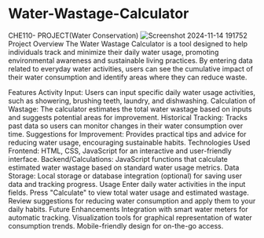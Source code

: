 # Water-Wastage-Calculator
CHE110- PROJECT(Water Conservation)
![Screenshot 2024-11-14 191752](https://github.com/user-attachments/assets/47430d57-c5af-47e4-b032-07a9b823264b)
Project Overview
The Water Wastage Calculator is a tool designed to help individuals track and minimize their daily water usage, promoting environmental awareness and sustainable living practices. By entering data related to everyday water activities, users can see the cumulative impact of their water consumption and identify areas where they can reduce waste.

Features
Activity Input: Users can input specific daily water usage activities, such as showering, brushing teeth, laundry, and dishwashing.
Calculation of Wastage: The calculator estimates the total water wastage based on inputs and suggests potential areas for improvement.
Historical Tracking: Tracks past data so users can monitor changes in their water consumption over time.
Suggestions for Improvement: Provides practical tips and advice for reducing water usage, encouraging sustainable habits.
Technologies Used
Frontend: HTML, CSS, JavaScript for an interactive and user-friendly interface.
Backend/Calculations: JavaScript functions that calculate estimated water wastage based on standard water usage metrics.
Data Storage: Local storage or database integration (optional) for saving user data and tracking progress.
Usage
Enter daily water activities in the input fields.
Press "Calculate" to view total water usage and estimated wastage.
Review suggestions for reducing water consumption and apply them to your daily habits.
Future Enhancements 
Integration with smart water meters for automatic tracking.
Visualization tools for graphical representation of water consumption trends.
Mobile-friendly design for on-the-go access.
